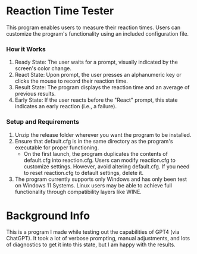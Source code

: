 # Reaction Time Tester
This program enables users to measure their reaction times. Users can customize the program's functionality using an included configuration file.

### How it Works
1. Ready State: The user waits for a prompt, visually indicated by the screen's color change.
2. React State: Upon prompt, the user presses an alphanumeric key or clicks the mouse to record their reaction time.
3. Result State: The program displays the reaction time and an average of previous results.
4. Early State: If the user reacts before the "React" prompt, this state indicates an early reaction (i.e., a failure).

### Setup and Requirements
1. Unzip the release folder wherever you want the program to be installed.
2. Ensure that default.cfg is in the same directory as the program's executable for proper functioning.
   - On the first launch, the program duplicates the contents of default.cfg into reaction.cfg. Users can modify reaction.cfg to customize settings. However, avoid altering default.cfg. If you need to reset reaction.cfg to default settings, delete it.
3. The program currently supports only Windows and has only been test on Windows 11 Systems. Linux users may be able to achieve full functionality through compatibility layers like WINE.

# Background Info
This is a program I made while testing out the capabilities of GPT4 (via ChatGPT). It took a lot of verbose prompting, manual adjustments, and lots of diagnostics to get it into this state, but I am happy with the results.
